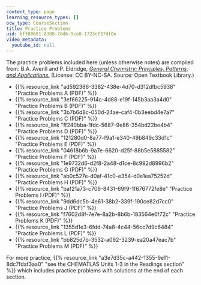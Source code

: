 ```yaml
---
content_type: page
learning_resource_types: []
ocw_type: CourseSection
title: Practice Problems
uid: bff80681-8388-78d6-9ce8-1723cf37df0e
video_metadata:
  youtube_id: null
---
```


The practice problems included here (unless otherwise notes) are compiled from: B.A. Averill and P. Eldridge, _[General Chemistry: Principles, Patterns, and Applications.](https://open.umn.edu/opentextbooks/textbooks/general-chemistry-principles-patterns-and-applications)_ (License: CC BY-NC-SA. Source: Open Textbook Library.)

*   {{% resource_link "ad592386-3382-438e-4d70-d312dfbc5938" "Practice Problems A (PDF)" %}}
*   {{% resource_link "3ef66225-914c-4d88-e19f-145b3aa3a4d0" "Practice Problems B (PDF)" %}}
*   {{% resource_link "3b7b6d8c-050d-24ae-caf4-0b3eebd4e7a7" "Practice Problems C (PDF)" %}}
*   {{% resource_link "ff240bba-1fdc-5687-9e86-354bd22be4b4" "Practice Problems D (PDF)" %}}
*   {{% resource_link "121280d0-8a77-f9a1-e340-49b849c33d1c" "Practice Problems E (PDF)" %}}
*   {{% resource_link "04618b6b-9a7e-6620-d25f-88b5e5885582" "Practice Problems F (PDF)" %}}
*   {{% resource_link "1e9732d6-d2f8-2a48-d1ce-8c992d8996b2" "Practice Problems G (PDF)" %}}
*   {{% resource_link "ab0c527e-d0af-41c0-e354-d0e1ea75252d" "Practice Problems H (PDF)" %}}
*   {{% resource_link "baf21a73-c709-8431-69f9-1f676772fe8e" "Practice Problems I (PDF)" %}}
*   {{% resource_link "9dd6dc5b-4e61-38b2-339f-190ce82d7cc0" "Practice Problems J (PDF)" %}}
*   {{% resource_link "f7602d8f-7e7e-8a2b-8b6b-183564e6f72c" "Practice Problems K (PDF)" %}}
*   {{% resource_link "1355d1e3-6fdd-74a8-4c44-56cc7d9c6484" "Practice Problems L (PDF)" %}}
*   {{% resource_link "bb825d7b-3532-a092-3239-ea20a47eac7b" "Practice Problems M (PDF)" %}}

For more practice, {{% resource_link "a3e7d35c-a442-1355-9e11-8dc7fdaf3aa0" "see the CHEMATLAS Units 1-3 in the Readings section" %}} which includes practice problems with solutions at the end of each section.